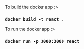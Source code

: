 To build the docker app :>  
### `docker build -t react .`
To run the docker app :> 
### `docker run -p 3000:3000 react`
